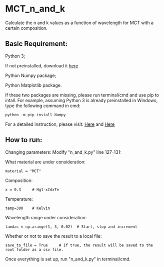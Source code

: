 # MCT_n_and_k
Calculate the n and k values as a function of wavelength for MCT with a certain composition. 

## Basic Requirement: 

Python 3; 

If not preinstalled, download it [here](https://www.python.org/downloads/) 

Python Numpy package;

Python Matplotlib package. 

If these two packages are missing, please run terminal/cmd and use pip to intall. For example, assuming Python 3 is already preinstalled in Windows, type the following command in cmd: 

`python -m pip install Numpy`

For a detailed instruction, please visit: [Here](https://numpy.org/install/) and [Here](https://matplotlib.org/users/installing.html#installing)


## How to run: 
Changing parameters: Modify "n_and_k.py" line 127-131: 

What material are under consideration: 

`material = "MCT"`

Composition:

`x = 0.3     # Hg1-xCdxTe`

Temperature: 

`temp=300    # Kelvin`

Wavelength range under consideration: 

`lamdas = np.arange(1, 3, 0.02)  # Start, stop and increment`

Whether or not to save the result to a local file: 

`save_to_file = True     # If true, the result will be saved to the root folder as a csv file. `

Once everything is set up, run "n_and_k.py" in terminal/cmd.   
